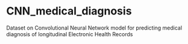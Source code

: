 # CNN_medical_diagnosis
Dataset on Convolutional Neural Network model for predicting medical diagnosis of longitudinal Electronic Health Records
